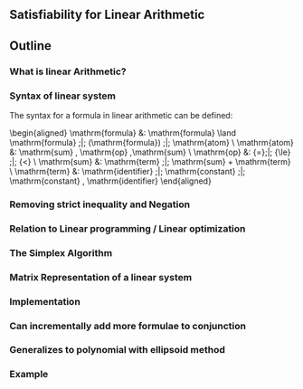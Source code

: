 ## Satisfiability for Linear Arithmetic

## Outline

### What is linear Arithmetic?

### Syntax of linear system

The syntax for a formula  in linear arithmetic can be defined:

\begin{aligned}
\mathrm{formula} &: \mathrm{formula} \land \mathrm{formula}
                  \;|\; (\mathrm{formula}) \;|\; \mathrm{atom}  \\
   \mathrm{atom} &: \mathrm{sum} \, \mathrm{op} \,\mathrm{sum}                                           \\
     \mathrm{op} &: {=}\;|\; {\le} \;|\; {<}                                          \\
    \mathrm{sum} &: \mathrm{term} \;|\; \mathrm{sum} + \mathrm{term}                                    \\
   \mathrm{term} &: \mathrm{identifier} \;|\; \mathrm{constant} \;|\; \mathrm{constant} \, \mathrm{identifier}
\end{aligned}

### Removing strict inequality and Negation
### Relation to Linear programming / Linear optimization
### The Simplex Algorithm
### Matrix Representation of a linear system

### Implementation
### Can incrementally add more formulae to conjunction
### Generalizes to polynomial with ellipsoid method       
### Example

<!--
pandoc -s -f markdown src/cs576-automated-deduction/presentation.md --mathjax -o output.html --tocS
--> 
